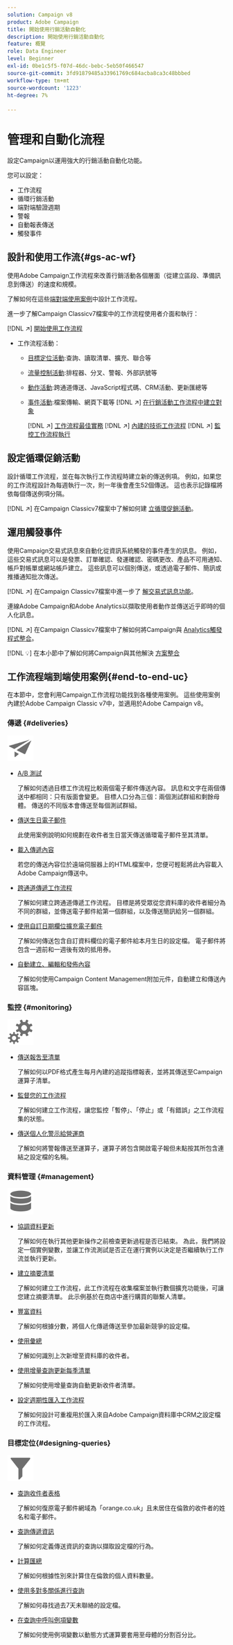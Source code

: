 ```yaml
---
solution: Campaign v8
product: Adobe Campaign
title: 開始使用行銷活動自動化
description: 開始使用行銷活動自動化
feature: 概覽
role: Data Engineer
level: Beginner
exl-id: 0be1c5f5-f07d-46dc-bebc-5eb50f466547
source-git-commit: 3fd91879485a33961769c684acba8ca3c48bbbed
workflow-type: tm+mt
source-wordcount: '1223'
ht-degree: 7%

---
```


# 管理和自動化流程

設定Campaign以運用強大的行銷活動自動化功能。

您可以設定：

* 工作流程
* 循環行銷活動
* 端對端驗證週期
* 警報
* 自動報表傳送
* 觸發事件

## 設計和使用工作流{#gs-ac-wf}

使用Adobe Campaign工作流程來改善行銷活動各個層面（從建立區段、準備訊息到傳送）的速度和規模。

了解如何在這些[端對端使用案例](#end-to-end-uc)中設計工作流程。

進一步了解Campaign Classicv7檔案中的工作流程使用者介面和執行：

[!DNL :arrow_upper_right:]  [開始使用工作流程](https://experienceleague.adobe.com/docs/campaign-classic/using/automating-with-workflows/introduction/about-workflows.html?lang=en#automating-with-workflows)
* 工作流程活動：
   * [目標定位活動](https://experienceleague.adobe.com/docs/campaign-classic/using/automating-with-workflows/targeting-activities/about-targeting-activities.html):查詢、讀取清單、擴充、聯合等
   * [流量控制活動](https://experienceleague.adobe.com/docs/campaign-classic/using/automating-with-workflows/flow-control-activities/about-flow-control-activities.html):排程器、分叉、警報、外部訊號等
   * [動作活動](https://experienceleague.adobe.com/docs/campaign-classic/using/automating-with-workflows/action-activities/about-action-activities.html):跨通道傳送、JavaScript程式碼、CRM活動、更新匯總等
   * [事件活動](https://experienceleague.adobe.com/docs/campaign-classic/using/automating-with-workflows/action-activities/about-action-activities.html):檔案傳輸、網頁下載等
      [!DNL :arrow_upper_right:]  [在行銷活動工作流程中建立對象](https://experienceleague.adobe.com/docs/campaign-classic/using/orchestrating-campaigns/orchestrate-campaigns/marketing-campaign-target.html?lang=en#building-the-main-target-in-a-workflow)

      [!DNL :arrow_upper_right:]  [工作流程最佳實務](https://experienceleague.adobe.com/docs/campaign-classic/using/automating-with-workflows/introduction/workflow-best-practices.html)
      [!DNL :arrow_upper_right:] [內建的技術工作流程](https://experienceleague.adobe.com/docs/campaign-classic/using/automating-with-workflows/advanced-management/about-technical-workflows.html)
      [!DNL :arrow_upper_right:] [監控工作流程執行](https://experienceleague.adobe.com/docs/campaign-classic/using/automating-with-workflows/monitoring-workflows/monitoring-workflow-execution.html)


## 設定循環促銷活動

設計循環工作流程，並在每次執行工作流程時建立新的傳送例項。 例如，如果您的工作流程設計為每週執行一次，則一年後會產生52個傳送。 這也表示記錄檔將依每個傳送例項分隔。

[!DNL :arrow_upper_right:] 在Campaign Classicv7檔案中了解如何建 [立循環促銷活動](https://experienceleague.adobe.com/docs/campaign-classic/using/orchestrating-campaigns/orchestrate-campaigns/setting-up-marketing-campaigns.html?lang=en#recurring-and-periodic-campaigns)。


## 運用觸發事件

使用Campaign交易式訊息來自動化從資訊系統觸發的事件產生的訊息。 例如，這些交易式訊息可以是發票、訂單確認、發運確認、密碼更改、產品不可用通知、帳戶對帳單或網站帳戶建立。 這些訊息可以個別傳送，或透過電子郵件、簡訊或推播通知批次傳送。

[!DNL :arrow_upper_right:] 在Campaign Classicv7檔案中進一步了 [解交易式訊息功能](https://experienceleague.adobe.com/docs/campaign-classic/using/transactional-messaging/introduction/about-transactional-messaging.html?lang=en#transactional-messaging)。


連線Adobe Campaign和Adobe Analytics以擷取使用者動作並傳送近乎即時的個人化訊息。

[!DNL :arrow_upper_right:] 在Campaign Classicv7檔案中了解如何將Campaign與 [Analytics觸發程式整合](https://experienceleague.adobe.com/docs/campaign-classic/using/integrating-with-adobe-experience-cloud/experience-triggers/about-triggers.html?lang=en#integrating-with-adobe-experience-cloud)。

[!DNL :bulb:] 在本小節中了解如何將Campaign與其他解決 [方案整合](../start/connect.md)


## 工作流程端到端使用案例{#end-to-end-uc}

在本節中，您會利用Campaign工作流程功能找到各種使用案例。 這些使用案例內建於Adobe Campaign Classic v7中，並適用於Adobe Campaign v8。

### 傳遞 {#deliveries}

<img src="assets/do-not-localize/icon_send.svg" width="60px">

* [A/B 測試](https://experienceleague.adobe.com/docs/campaign-classic/using/sending-messages/a-b-testing/use-case/a-b-testing-use-case.html)

   了解如何透過目標工作流程比較兩個電子郵件傳送內容。 訊息和文字在兩個傳送中都相同：只有版面會變更。 目標人口分為三個：兩個測試群組和剩餘母體。 傳送的不同版本會傳送至每個測試群組。

* [傳送生日電子郵件](https://experienceleague.adobe.com/docs/campaign-classic/using/automating-with-workflows/use-cases/deliveries/sending-a-birthday-email.html)

   此使用案例說明如何規劃在收件者生日當天傳送循環電子郵件至其清單。

* [載入傳遞內容](https://experienceleague.adobe.com/docs/campaign-classic/using/automating-with-workflows/use-cases/deliveries/loading-delivery-content.html)

   若您的傳送內容位於遠端伺服器上的HTML檔案中，您便可輕鬆將此內容載入Adobe Campaign傳送中。

* [跨通道傳遞工作流程](https://experienceleague.adobe.com/docs/campaign-classic/using/automating-with-workflows/use-cases/deliveries/cross-channel-delivery-workflow.html)

   了解如何建立跨通道傳遞工作流程。 目標是將受眾從您資料庫的收件者細分為不同的群組，並傳送電子郵件給第一個群組，以及傳送簡訊給另一個群組。

* [使用自訂日期欄位擴充電子郵件](https://experienceleague.adobe.com/docs/campaign-classic/using/automating-with-workflows/use-cases/deliveries/email-enrichment-with-custom-date-fields.html)

   了解如何傳送包含自訂資料欄位的電子郵件給本月生日的設定檔。 電子郵件將包含一週前和一週後有效的抵用券。

* [自動建立、編輯和發佈內容](https://experienceleague.adobe.com/docs/campaign-classic/using/sending-messages/content-management/automating-via-workflows.html)

   了解如何使用Campaign Content Management附加元件，自動建立和傳送內容區塊。


### 監控 {#monitoring}

<img src="assets/do-not-localize/icon_monitoring.svg" width="60px">

* [傳送報吿至清單](https://experienceleague.adobe.com/docs/campaign-classic/using/automating-with-workflows/use-cases/monitoring/sending-a-report-to-a-list.html)

   了解如何以PDF格式產生每月內建的追蹤指標報表，並將其傳送至Campaign運算子清單。

* [監督您的工作流程](https://experienceleague.adobe.com/docs/campaign-classic/using/automating-with-workflows/use-cases/monitoring/supervising-workflows.html)

   了解如何建立工作流程，讓您監控「暫停」、「停止」或「有錯誤」之工作流程集的狀態。

* [傳送個人化警示給營運商](https://experienceleague.adobe.com/docs/campaign-classic/using/automating-with-workflows/use-cases/monitoring/sending-personalized-alerts-to-operators.html)

   了解如何將警報傳送至運算子，運算子將包含開啟電子報但未點按其所包含連結之設定檔的名稱。

### 資料管理 {#management}

<img src="assets/do-not-localize/icon_manage.svg" width="60px">

* [協調資料更新](https://experienceleague.adobe.com/docs/campaign-classic/using/automating-with-workflows/use-cases/data-management/coordinating-data-updates.html)

   了解如何在執行其他更新操作之前檢查更新過程是否已結束。 為此，我們將設定一個實例變數，並讓工作流測試是否正在運行實例以決定是否繼續執行工作流並執行更新。

* [建立摘要清單](https://experienceleague.adobe.com/docs/campaign-classic/using/automating-with-workflows/use-cases/data-management/creating-a-summary-list.html)

   了解如何建立工作流程，此工作流程在收集檔案並執行數個擴充功能後，可讓您建立摘要清單。 此示例基於在商店中進行購買的聯繫人清單。

* [豐富資料](https://experienceleague.adobe.com/docs/campaign-classic/using/automating-with-workflows/use-cases/data-management/enriching-data.html)

   了解如何根據分數，將個人化傳遞傳送至參加最新競爭的設定檔。

* [使用彙總](https://experienceleague.adobe.com/docs/campaign-classic/using/automating-with-workflows/use-cases/data-management/using-aggregates.html)

   了解如何識別上次新增至資料庫的收件者。

* [使用增量查詢更新每季清單](https://experienceleague.adobe.com/docs/campaign-classic/using/automating-with-workflows/use-cases/designing-queries/quarterly-list-update.html)

   了解如何使用增量查詢自動更新收件者清單。

* [設定週期性匯入工作流程](https://experienceleague.adobe.com/docs/campaign-classic/using/automating-with-workflows/use-cases/data-management/recurring-import-workflow.html)

   了解如何設計可重複用於匯入來自Adobe Campaign資料庫中CRM之設定檔的工作流程。

### 目標定位{#designing-queries}

<img src="assets/do-not-localize/icon_filter.svg" width="60px">

* [查詢收件者表格](https://experienceleague.adobe.com/docs/campaign-classic/using/automating-with-workflows/use-cases/designing-queries/querying-recipient-table.html)

   了解如何復原電子郵件網域為「orange.co.uk」且未居住在倫敦的收件者的姓名和電子郵件。

* [查詢傳遞資訊](https://experienceleague.adobe.com/docs/campaign-classic/using/automating-with-workflows/use-cases/designing-queries/querying-delivery-information.html)

   了解如何定義傳送資訊的查詢以擷取設定檔的行為。

* [計算匯總](https://experienceleague.adobe.com/docs/campaign-classic/using/automating-with-workflows/use-cases/designing-queries/performing-aggregate-computing.html)

   了解如何根據性別來計算住在倫敦的個人資料數量。

* [使用多對多關係進行查詢](https://experienceleague.adobe.com/docs/campaign-classic/using/automating-with-workflows/use-cases/designing-queries/querying-using-many-to-many-relationship.html)

   了解如何尋找過去7天未聯絡的設定檔。

* [在查詢中呼叫例項變數](https://experienceleague.adobe.com/docs/campaign-classic/using/automating-with-workflows/advanced-management/javascript-scripts-and-templates.html?lang=en#example)

   了解如何使用例項變數以動態方式運算要套用至母體的分割百分比。

